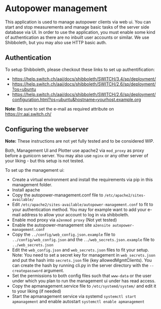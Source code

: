 # Autopower management

This application is used to manage autopower clients via web ui. You can start and stop measurements and manage basic tasks of the server side database via UI. 
In order to use the application, you must enable some kind of authentication as there are no inbuilt user accounts or similar. We use Shibboleth, but you may also use HTTP basic auth.

## Authentication

To setup Shibboleth, please checkout these links to set up authentification: 
* https://help.switch.ch/aai/docs/shibboleth/SWITCH/3.4/sp/deployment/
* https://help.switch.ch/aai/docs/shibboleth/SWITCH/2.6/sp/deployment/?os=ubuntu
* https://help.switch.ch/aai/docs/shibboleth/SWITCH/2.6/sp/deployment/configuration.html?os=ubuntu&hostname=yourhost.example.org

**Note**: Be sure to set the e-mail as required attribute on https://rr.aai.switch.ch/

## Configuring the webserver

**Note:** These instructions are not yet fully tested and to be considered WIP.

Both, Management UI and Plotter use apache2 via `mod_proxy` as proxy before a gunicorn server. You may also use `nginx` or any other server of your liking - but this setup is not tested.

To set up the management ui:
* Create a virtual environment and install the requirements via pip in this management folder.
* Install apache
* Copy the autopower-management.conf file to `/etc/apache2/sites-available/`
* Edit `/etc/apache2/sites-available/autopower-management.conf` to fit to your authentication method. You may for example want to add your e-mail address to allow your account to log in via shibboleth.
* Enable mod proxy via `a2enmod proxy` (Not yet tested)
* Enable the autopower-management site `a2ensite autopower-management.conf`
* Copy the `../config/web_config.json.example` file to `../config/web_config.json` and the `../web_secrets.json.example` file to `../web_secrets.json`
* Edit the `web_config.json` and `web_secrets.json` files to fit your setup. Note: You need to set a secret key for management in `web_secrets.json` and put the hash into `secrets.json` file (key allowedMgmtClients). You can create the hash by running cli.py in the server directory with the `--createpassword` argument.
* Set the permissions to both config files such that `www-data` or the user under which you plan to run the management ui under has read access.
* Copy the apmanagement.service file to `/etc/systemd/system/` and edit it to your liking (if needed)
* Start the apmanagement service via systemd `systemctl start apmanagement` and enable autostart `systemctl enable apmanagement`
